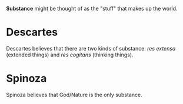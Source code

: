 **Substance** might be thought of as the "stuff" that makes up the world.

# Descartes

Descartes believes that there are two kinds of substance: _res extensa_ (extended things) and _res cogitans_ (thinking things).

# Spinoza

Spinoza believes that God/Nature is the only substance.